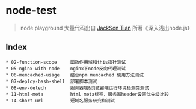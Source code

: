 # node-test
>node playground
大量代码出自 [JackSon Tian](https://github.com/JacksonTian) 所著《深入浅出node.js》

## Index
```
* 02-function-scope     函数作用域和this指针测试
* 05-nginx-with-node    nginx下node反向代理测试
* 06-memcached-usage    结合npm memcached 使用方法测试
* 07-deploy-bash-shell  部署脚本测试
* 08-env-detech         服务器端&浏览器端运行环境检测类测试     
* 11-html-meta          html meta标签，服务器header设置优先级比较
* 14-short-url          短域名服务研究和测试   
```